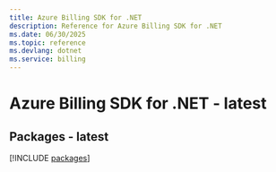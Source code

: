 ```yaml
---
title: Azure Billing SDK for .NET
description: Reference for Azure Billing SDK for .NET
ms.date: 06/30/2025
ms.topic: reference
ms.devlang: dotnet
ms.service: billing
---
```

# Azure Billing SDK for .NET - latest
## Packages - latest
[!INCLUDE [packages](billing-index.md)]